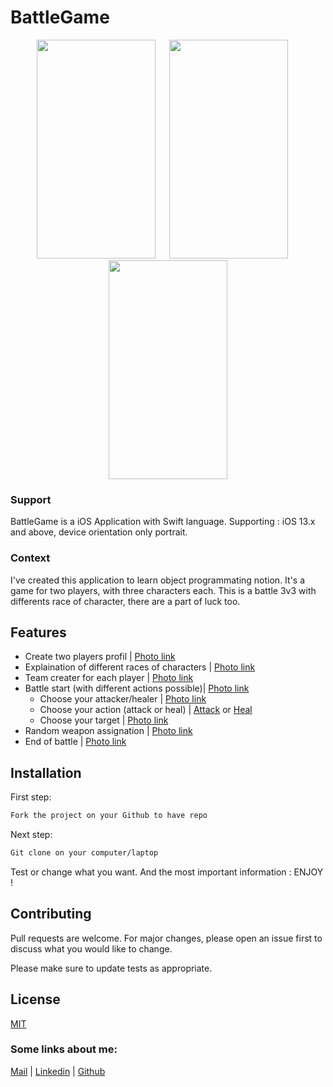 # BattleGame


<p float="left">
  <p align="middle">
  <img src="https://zupimages.net/up/20/34/q4sc.png" data-canonical-src="https://zupimages.net/up/20/34/q4sc.png" width="190" height="350" />
    &emsp;
  <img src="https://zupimages.net/up/20/28/hplw.png" data-canonical-src="https://zupimages.net/up/20/28/hplw.png" width="190" height="350" /> 
    &emsp;
  <img src="https://zupimages.net/up/20/34/0faj.png" data-canonical-src="https://zupimages.net/up/20/34/0faj.png" width="190" height="350" />
  </p>
</p>

### Support

BattleGame is a iOS Application with Swift language. Supporting : iOS 13.x and above, device orientation only portrait.

### Context

I've created this application to learn object programmating notion. It's a game for two players, with three characters each. This is a battle 3v3 with differents race of character, there are a part of luck too.

## Features

* Create two players profil | <a href="https://zupimages.net/up/20/28/7na2.png">Photo link</a>
* Explaination of different races of characters | <a href="https://zupimages.net/up/20/28/uwzp.png">Photo link</a>
* Team creater for each player | <a href="https://zupimages.net/up/20/28/hplw.png">Photo link</a>
* Battle start (with different actions possible)| <a href="https://zupimages.net/up/20/28/tkzr.png">Photo link</a>
  * Choose your attacker/healer | <a href="https://zupimages.net/up/20/28/nt3t.png">Photo link</a>
  * Choose your action (attack or heal) | <a href="https://zupimages.net/up/20/28/9hh6.png">Attack</a> or <a href="https://zupimages.net/up/20/28/6sq8.png">Heal</a>
  * Choose your target | <a href="https://zupimages.net/up/20/28/9z66.png">Photo link</a>
* Random weapon assignation | <a href="https://zupimages.net/up/20/28/jhmn.png">Photo link</a>
* End of battle | <a href="https://zupimages.net/up/20/28/ktbp.png">Photo link</a>


## Installation

First step:

```bash
Fork the project on your Github to have repo
```

Next step:

```bash
Git clone on your computer/laptop
```

Test or change what you want. And the most important information : ENJOY !

## Contributing
Pull requests are welcome. For major changes, please open an issue first to discuss what you would like to change.

Please make sure to update tests as appropriate.

## License
[MIT](https://choosealicense.com/licenses/mit/)

### Some links about me:

<a href="mailto:guerinjerome@outlook.fr">Mail</a> |
<a href="https://www.linkedin.com/in/j%C3%A9r%C3%B4me-gu%C3%A8rin-7aa056195/">Linkedin</a> |
<a href="https://github.com/meroje17">Github</a>
